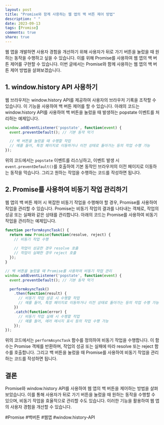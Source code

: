 ```yaml
---
layout: post
title: "Promise와 함께 사용하는 웹 앱의 백 버튼 제어 방법"
description: " "
date: 2023-09-13
tags: [Promise]
comments: true
share: true
---
```


웹 앱을 개발하면 사용자 경험을 개선하기 위해 사용자가 뒤로 가기 버튼을 눌렀을 때 원하는 동작을 수행하고 싶을 수 있습니다. 이를 위해 Promise를 사용하여 웹 앱의 백 버튼 제어를 구현할 수 있습니다. 이번 글에서는 Promise와 함께 사용하는 웹 앱의 백 버튼 제어 방법을 살펴보겠습니다.

## 1. window.history API 사용하기

웹 브라우저는 window.history API를 제공하여 사용자의 브라우저 기록을 조작할 수 있습니다. 이 기능을 사용하여 백 버튼 제어를 할 수 있습니다. 아래의 코드는 window.history API를 사용하여 백 버튼을 눌렀을 때 발생하는 popstate 이벤트를 처리하는 예제입니다.

```javascript
window.addEventListener('popstate', function(event) {
  event.preventDefault(); // 기본 동작 막기

  // 백 버튼을 눌렀을 때 수행할 작업
  // 예를 들어, 특정 페이지로 이동하거나 이전 상태로 돌아가는 등의 작업 수행 가능
});
```

위의 코드에서는 `popstate` 이벤트를 리스닝하고, 이벤트 발생 시 `event.preventDefault()`를 호출하여 기본 동작인 브라우저의 이전 페이지로 이동하는 동작을 막습니다. 그리고 원하는 작업을 수행하는 코드를 작성하면 됩니다.

## 2. Promise를 사용하여 비동기 작업 관리하기

웹 앱의 백 버튼 제어 시 복잡한 비동기 작업을 수행해야 할 경우, Promise를 사용하여 작업을 관리할 수 있습니다. Promise는 비동기 작업의 결과를 나타내는 객체로, 작업의 성공 또는 실패와 같은 상태를 관리합니다. 아래의 코드는 Promise를 사용하여 비동기 작업을 관리하는 예제입니다.

```javascript
function performAsyncTask() {
  return new Promise(function(resolve, reject) {
    // 비동기 작업 수행
  
    // 작업이 성공한 경우 resolve 호출
    // 작업이 실패한 경우 reject 호출
  });
}

// 백 버튼을 눌렀을 때 Promise를 사용하여 비동기 작업 관리
window.addEventListener('popstate', function(event) {
  event.preventDefault(); // 기본 동작 막기

  performAsyncTask()
    .then(function(result) {
      // 비동기 작업 성공 시 수행할 작업
      // 예를 들어, 특정 페이지로 이동하거나 이전 상태로 돌아가는 등의 작업 수행 가능
    })
    .catch(function(error) {
      // 비동기 작업 실패 시 수행할 작업
      // 예를 들어, 에러 메시지 표시 등의 작업 수행 가능
    });
});
```

위의 코드에서는 `performAsyncTask` 함수를 정의하여 비동기 작업을 수행합니다. 이 함수는 Promise 객체를 반환하며, 작업의 성공 또는 실패에 따라 resolve 또는 reject 함수를 호출합니다. 그리고 백 버튼을 눌렀을 때 Promise를 사용하여 비동기 작업을 관리하는 코드를 작성하면 됩니다.

## 결론

Promise와 window.history API를 사용하여 웹 앱의 백 버튼을 제어하는 방법을 살펴보았습니다. 이를 통해 사용자가 뒤로 가기 버튼을 눌렀을 때 원하는 동작을 수행할 수 있으며, 비동기 작업을 효율적으로 관리할 수도 있습니다. 이러한 기능을 활용하여 웹 앱의 사용자 경험을 개선할 수 있습니다.

#Promise #백버튼 #웹앱 #window.history-API